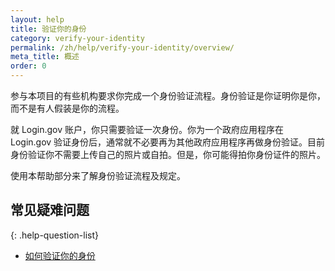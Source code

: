 ```yaml
---
layout: help
title: 验证你的身份
category: verify-your-identity
permalink: /zh/help/verify-your-identity/overview/
meta_title: 概述
order: 0
---
```


参与本项目的有些机构要求你完成一个身份验证流程。身份验证是你证明你是你，而不是有人假装是你的流程。

就 Login.gov 账户，你只需要验证一次身份。你为一个政府应用程序在 Login.gov 验证身份后，通常就不必要再为其他政府应用程序再做身份验证。目前身份验证你不需要上传自己的照片或自拍。但是，你可能得拍你身份证件的照片。

使用本帮助部分来了解身份验证流程及规定。

## 常见疑难问题

{: .help-question-list}
* [如何验证你的身份](/zh/help/verify-your-identity/how-to-verify-your-identity/)
